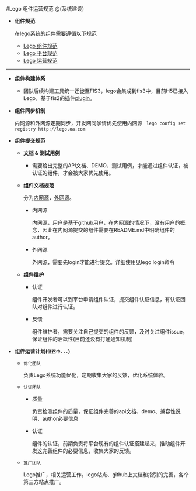 #Lego 组件运营规范
@(系统建设)

+   **组件规范**

    在lego系统的组件需要遵循以下规范
    +   [Lego 组件规范](https://github.com/imweb/code-guide/blob/master/lego/SPECIFICATION.md)
    +   [Lego 平台规范](https://github.com/imweb/code-guide/blob/master/lego/PLATFORM-SPECIFICATION.md)
    +   [Lego 运营规范](https://github.com/imweb/code-guide/blob/master/lego/OPERATION.md)

----------------

+   **组件构建体系**
    +   团队后续构建工具统一迁徙至FIS3，lego会集成到fis3中，目前H5已接入Lego，基于fis2的插件[plugin](http://lego.imweb.io/package/fis-postprocessor-lego-require)。
+   **组件同步机制**

    内网源和外网源定期同步，开发网同学请优先使用内网源 ` lego config set registry http://lego.oa.com`
+   **组件提交规范**
    +   **文档 & 测试用例**
        +   需要给出完整的API文档、DEMO、测试用例，才能通过组件认证，被认证的组件，才会被大家优先使用。
    +   **组件文档规范**
    
        分为[内网源](http://lego.oa.com)，[外网源](http://lego.imweb.io)。
        +   内网源
            
            内网源，用户是基于github用户，在内网源的情况下，没有用户的概念，因此在内网源提交的组件需要在README.md中明确组件的author。
        +   外网源
            
            外网源，需要先login才能进行提交。详细使用见lego login命令
    +   **组件维护**
        +   认证
            
            组件开发者可以到平台申请组件认证，提交组件认证信息，有认证团队对组件进行认证。
        +   反馈
            
            组件维护者，需要关注自己提交的组件的反馈，及时关注组件issue，保证组件的活跃性(目前还没有打通通知机制)
+   **组件运营计划(`征召中...`)**
    +   `优化团队`
        
        负责Lego系统功能优化，定期收集大家的反馈，优化系统体验。
    +   `认证团队`
        +   质量
            
            负责检测组件的质量，保证组件完善的api文档、demo、兼容性说明、author必要信息
        +   认证
            
            组件的认证，前期负责将平台现有的组件认证搭建起来，推动组件开发这完善组件的必要信息，收集大家的反馈。
    +   `推广团队`
    
        Lego推广，相关运营工作。lego站点、github上文档和指引的完善，各个第三方站点推广。
